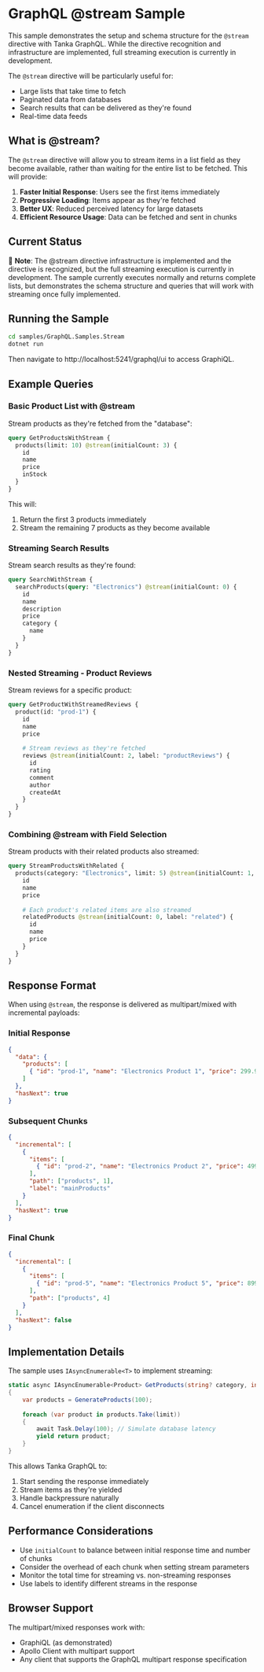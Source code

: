 # GraphQL @stream Sample

This sample demonstrates the setup and schema structure for the `@stream` directive with Tanka GraphQL. While the directive recognition and infrastructure are implemented, full streaming execution is currently in development.

The `@stream` directive will be particularly useful for:

- Large lists that take time to fetch
- Paginated data from databases
- Search results that can be delivered as they're found
- Real-time data feeds

## What is @stream?

The `@stream` directive will allow you to stream items in a list field as they become available, rather than waiting for the entire list to be fetched. This will provide:

1. **Faster Initial Response**: Users see the first items immediately
2. **Progressive Loading**: Items appear as they're fetched
3. **Better UX**: Reduced perceived latency for large datasets
4. **Efficient Resource Usage**: Data can be fetched and sent in chunks

## Current Status

🚧 **Note**: The @stream directive infrastructure is implemented and the directive is recognized, but the full streaming execution is currently in development. The sample currently executes normally and returns complete lists, but demonstrates the schema structure and queries that will work with streaming once fully implemented.

## Running the Sample

```bash
cd samples/GraphQL.Samples.Stream
dotnet run
```

Then navigate to http://localhost:5241/graphql/ui to access GraphiQL.

## Example Queries

### Basic Product List with @stream

Stream products as they're fetched from the "database":

```graphql
query GetProductsWithStream {
  products(limit: 10) @stream(initialCount: 3) {
    id
    name
    price
    inStock
  }
}
```

This will:
1. Return the first 3 products immediately
2. Stream the remaining 7 products as they become available

### Streaming Search Results

Stream search results as they're found:

```graphql
query SearchWithStream {
  searchProducts(query: "Electronics") @stream(initialCount: 0) {
    id
    name
    description
    price
    category {
      name
    }
  }
}
```

### Nested Streaming - Product Reviews

Stream reviews for a specific product:

```graphql
query GetProductWithStreamedReviews {
  product(id: "prod-1") {
    id
    name
    price
    
    # Stream reviews as they're fetched
    reviews @stream(initialCount: 2, label: "productReviews") {
      id
      rating
      comment
      author
      createdAt
    }
  }
}
```

### Combining @stream with Field Selection

Stream products with their related products also streamed:

```graphql
query StreamProductsWithRelated {
  products(category: "Electronics", limit: 5) @stream(initialCount: 1, label: "mainProducts") {
    id
    name
    price
    
    # Each product's related items are also streamed
    relatedProducts @stream(initialCount: 0, label: "related") {
      id
      name
      price
    }
  }
}
```

## Response Format

When using `@stream`, the response is delivered as multipart/mixed with incremental payloads:

### Initial Response
```json
{
  "data": {
    "products": [
      { "id": "prod-1", "name": "Electronics Product 1", "price": 299.99 }
    ]
  },
  "hasNext": true
}
```

### Subsequent Chunks
```json
{
  "incremental": [
    {
      "items": [
        { "id": "prod-2", "name": "Electronics Product 2", "price": 499.99 }
      ],
      "path": ["products", 1],
      "label": "mainProducts"
    }
  ],
  "hasNext": true
}
```

### Final Chunk
```json
{
  "incremental": [
    {
      "items": [
        { "id": "prod-5", "name": "Electronics Product 5", "price": 899.99 }
      ],
      "path": ["products", 4]
    }
  ],
  "hasNext": false
}
```

## Implementation Details

The sample uses `IAsyncEnumerable<T>` to implement streaming:

```csharp
static async IAsyncEnumerable<Product> GetProducts(string? category, int limit)
{
    var products = GenerateProducts(100);
    
    foreach (var product in products.Take(limit))
    {
        await Task.Delay(100); // Simulate database latency
        yield return product;
    }
}
```

This allows Tanka GraphQL to:
1. Start sending the response immediately
2. Stream items as they're yielded
3. Handle backpressure naturally
4. Cancel enumeration if the client disconnects

## Performance Considerations

- Use `initialCount` to balance between initial response time and number of chunks
- Consider the overhead of each chunk when setting stream parameters
- Monitor the total time for streaming vs. non-streaming responses
- Use labels to identify different streams in the response

## Browser Support

The multipart/mixed responses work with:
- GraphiQL (as demonstrated)
- Apollo Client with multipart support
- Any client that supports the GraphQL multipart response specification